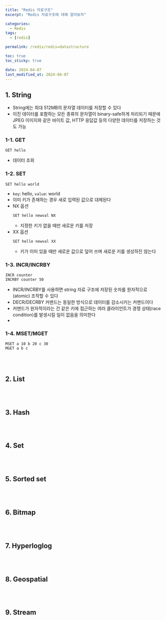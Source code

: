 ```yaml
---
title: "Redis 자료구조"
excerpt: "Redis 자료구조에 대해 알아보자"

categories:
  - Redis
tags:
  - [redis]

permalink: /redis/redis=datastructure

toc: true
toc_sticky: true

date: 2024-04-07
last_modified_at: 2024-04-07
---
```


## 1. String
- String에는 최대 512MB의 문자열 데이터를 저장할 수 있다
- 이진 데이터를 포함하는 모든 종류의 문자열이 binary-safe하게 처리되기 때문에 JPEG 이미지와 같은 바이트 값, HTTP 응답값 등의 다양한 데이터를 저장하는 것도 가능

### 1-1. GET
```
GET hello
```
- 데이터 조회

### 1-2. SET
```
SET hello world
```
- `key`: hello, `value`: world
- 이미 키가 존재하는 경우 새로 입력된 값으로 대체된다
- NX 옵션
  ```
  SET hello newval NX
  ```
  - 지정한 키가 없을 때만 새로운 키를 저장
- XX 옵션
  ```
  SET hello newval XX
  ```
  - 키가 이미 있을 때만 새로운 값으로 덮어 쓰며 새로운 키를 생성하진 않는다

### 1-3. INCR/INCRBY
```
INCR counter
INCRBY counter 50
```
- INCR/INCRBY를 사용하면 string 자료 구조에 저장된 숫자를 원자적으로(atomic) 조작할 수 있다
- DECR/DECRBY 커맨드는 동일한 방식으로 데이터를 감소시키는 커맨드이다
- 커맨드가 원자적이라는 건 같은 키에 접근하는 여러 클라이언트가 경쟁 상태(race condition)를 발생시킬 일이 없음을 의미한다
- 

### 1-4. MSET/MGET
```
MSET a 10 b 20 c 30
MGET a b c
```

<br>
<br>

## 2. List

<br>
<br>

## 3. Hash

<br>
<br>

## 4. Set

<br>
<br>

## 5. Sorted set

<br>
<br>

## 6. Bitmap

<br>
<br>

## 7. Hyperloglog

<br>
<br>

## 8. Geospatial

<br>
<br>

## 9. Stream